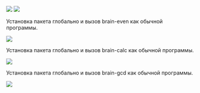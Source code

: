 <a href="https://codeclimate.com/github/threetattoo/php-project-lvl1/maintainability"><img src="https://api.codeclimate.com/v1/badges/214f90456fc4797f14f5/maintainability" /></a>
<a href="https://travis-ci.org/threetattoo/php-project-lvl1"><img src="https://travis-ci.org/threetattoo/php-project-lvl1.svg?branch=master" /></a>
<p>Установка пакета глобально и вызов brain-even как обычной программы.</p>
<a href="https://asciinema.org/a/290474" target="_blank"><img src="https://asciinema.org/a/290474.svg" /></a>
<p>Установка пакета глобально и вызов brain-calc как обычной программы.</p>
<a href="https://asciinema.org/a/290784" target="_blank"><img src="https://asciinema.org/a/290784.svg" /></a>
<p>Установка пакета глобально и вызов brain-gcd как обычной программы.</p>
<a href="https://asciinema.org/a/291452" target="_blank"><img src="https://asciinema.org/a/291452.svg" /></a>